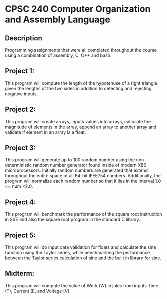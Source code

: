 # CPSC 240 Computer Organization and Assembly Language

## Description

Programming assignments that were all completed throughout the course using a combination of assembly, C, C++ and bash. 

## Project 1:

This program will compute the length of the hypotenuse of a right triangle given the lengths of the two sides in addition to detecting and rejecting negative inputs.

## Project 2:

This program will create arrays, inputs values into arrays, calculate the magnitude of elements in the array, append an array to another array and validate if element in an array is a float. 

## Project 3:

This program will generate up to 100 random number using the non-deterministic random number generator found inside of modern X86 microprocessors. Initially random numbers are generated that extend throughout the entire space of all 64-bit IEEE754 numbers. Additionally, the program will normalize each random number so that it lies in the interval 1.0 <= num <2.0.

## Project 4:

This program will benchmark the performance of the square root instruction in SSE and also the square root program in the standard C library.

## Project 5:

This program will do  input data validation for floats and calculate the sine function using the Taylor series, while benchmarking the performance between the Taylor series calculation of sine and the built in library for sine.

## Midterm:

This program will compute the value of Work (W) in jules from inputs Time (T), Current (I), and Voltage (V).
